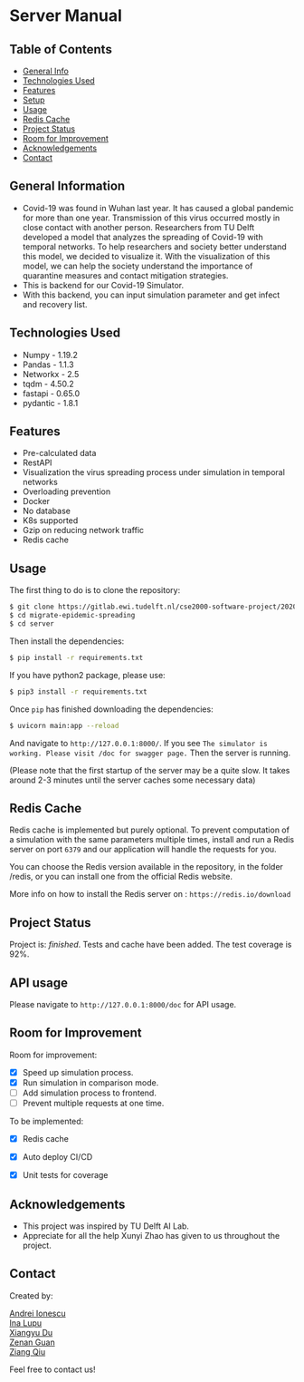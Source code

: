 # Server Manual

## Table of Contents
* [General Info](#general-information)
* [Technologies Used](#technologies-used)
* [Features](#features)
* [Setup](#setup)
* [Usage](#usage)
* [Redis Cache](#redis-cache)
* [Project Status](#project-status)
* [Room for Improvement](#room-for-improvement)
* [Acknowledgements](#acknowledgements)
* [Contact](#contact)


## General Information
- Covid-19 was found in Wuhan last year. It has caused a global pandemic for more than one year.
  Transmission of this virus occurred mostly in close contact with another person. Researchers from
  TU Delft developed a model that analyzes the spreading of Covid-19 with temporal networks.
  To help researchers and society better understand this model, we decided to visualize it.
  With the visualization of this model, we can help the society understand the importance of quarantine measures and contact mitigation strategies.
- This is backend for our Covid-19 Simulator.
- With this backend, you can input simulation parameter and get infect and recovery list.


## Technologies Used
- Numpy - 1.19.2
- Pandas - 1.1.3
- Networkx - 2.5
- tqdm - 4.50.2
- fastapi - 0.65.0
- pydantic - 1.8.1

## Features
- Pre-calculated data
- RestAPI
- Visualization the virus spreading process under simulation in temporal networks
- Overloading prevention
- Docker
- No database
- K8s supported
- Gzip on reducing network traffic
- Redis cache


## Usage

The first thing to do is to clone the repository:

```sh
$ git clone https://gitlab.ewi.tudelft.nl/cse2000-software-project/2020-2021-q4/cluster-13/migrate-epidemic-spreading.git
$ cd migrate-epidemic-spreading
$ cd server
```


Then install the dependencies:

```sh
$ pip install -r requirements.txt
```

If you have python2 package, please use:
```sh
$ pip3 install -r requirements.txt
``` 

Once `pip` has finished downloading the dependencies:
```sh
$ uvicorn main:app --reload
```
And navigate to `http://127.0.0.1:8000/`.
If you see `The simulator is working. Please visit /doc for swagger page.` Then the server is running.

(Please note that the first startup of the server may be a quite slow. It takes around 2-3 minutes until the server caches some necessary data)

## Redis Cache

Redis cache is implemented but purely optional.
To prevent computation of a simulation with the same parameters multiple times,
install and run a Redis server on port `6379` and our application will handle the requests for you.

You can choose the Redis version available in the repository, in the folder /redis, or
you can install one from the official Redis website. 

More info on how to install the Redis server on : `https://redis.io/download`


## Project Status

Project is: _finished_. 
Tests and cache have been added. The test coverage is 92%.

## API usage
Please navigate to `http://127.0.0.1:8000/doc` for API usage.

## Room for Improvement
Room for improvement:
- [x] Speed up simulation process.
- [x] Run simulation in comparison mode.
- [ ] Add simulation process to frontend.
- [ ] Prevent multiple requests at one time.

To be implemented:
- [x] Redis cache
- [x] Auto deploy CI/CD
- [x] Unit tests for coverage


## Acknowledgements
- This project was inspired by TU Delft AI Lab.
- Appreciate for all the help Xunyi Zhao has given to us throughout the project.


## Contact
Created by:

[Andrei Ionescu](A.C.Ionescu-1@student.tudelft.nl)\
[Ina Lupu](G.A.Lupu@student.tudelft.nl)\
[Xiangyu Du](X.Du-1@student.tudelft.nl)\
[Zenan Guan](Z.Guan@student.tudelft.nl)\
[Ziang Qiu](z.qiu@student.tudelft.nl)


Feel free to contact us!




